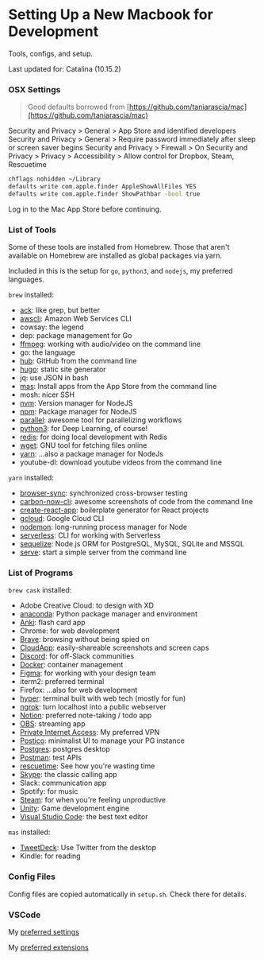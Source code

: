 # Setting Up a New Macbook for Development
Tools, configs, and setup.

Last updated for: Catalina (10.15.2)

### OSX Settings
> Good defaults borrowed from [https://github.com/taniarascia/mac](https://github.com/taniarascia/mac)

Security and Privacy > General > App Store and identified developers
Security and Privacy > General > Require password immediately after sleep or screen saver begins
Security and Privacy > Firewall > On
Security and Privacy > Privacy > Accessibility > Allow control for Dropbox, Steam, Rescuetime

```sh
chflags nohidden ~/Library
defaults write com.apple.finder AppleShowAllFiles YES
defaults write com.apple.finder ShowPathbar -bool true
```

Log in to the Mac App Store before continuing.

### List of Tools
Some of these tools are installed from Homebrew. Those that aren't available on Homebrew are installed as global packages via yarn.

Included in this is the setup for `go`, `python3`, and `nodejs`, my preferred languages.

`brew` installed:
  - [ack](https://beyondgrep.com/): like grep, but better
  - [awscli](https://github.com/aws/aws-cli): Amazon Web Services CLI
  - cowsay: the legend
  - dep: package management for Go
  - [ffmpeg](https://ffmpeg.org): working with audio/video on the command line
  - go: the language
  - [hub](https://hub.github.com/): GitHub from the command line
  - [hugo](https://gohugo.io/): static site generator
  - jq: use JSON in bash
  - [mas](https://github.com/mas-cli/mas): Install apps from the App Store from the command line
  - mosh: nicer SSH
  - [nvm](https://github.com/nvm-sh/nvm): Version manager for NodeJS
  - [npm](https://www.npmjs.com/): Package manager for NodeJS
  - [parallel](https://www.gnu.org/software/parallel/): awesome tool for parallelizing workflows
  - [python3](https://www.python.org/): for Deep Learning, of course!
  - [redis](https://redis.io/topics/rediscli): for doing local development with Redis
  - [wget](https://www.gnu.org/software/wget/): GNU tool for fetching files online
  - [yarn](https://yarnpkg.com/en/): ...also a package manager for NodeJs
  - youtube-dl: download youtube videos from the command line

`yarn` installed:
  - [browser-sync](https://browsersync.io/): synchronized cross-browser testing
  - [carbon-now-cli](https://github.com/mixn/carbon-now-cli): awesome screenshots of code from the command line
  - [create-react-app](https://github.com/facebook/create-react-app): boilerplate generator for React projects
  - [gcloud](https://cloud.google.com/sdk/gcloud/): Google Cloud CLI
  - [nodemon](https://nodemon.io/): long-running process manager for Node
  - [serverless](https://serverless.com/framework/docs/providers/aws/cli-reference/): CLI for working with Serverless
  - [sequelize](https://docs.sequelizejs.com): Node.js ORM for PostgreSQL, MySQL, SQLite and MSSQL
  - [serve](https://www.npmjs.com/package/serve): start a simple server from the command line

### List of Programs

`brew cask` installed:
  - Adobe Creative Cloud: to design with XD
  - [anaconda](https://www.anaconda.com/distribution/): Python package manager and environment
  - [Anki](https://apps.ankiweb.net/): flash card app
  - Chrome: for web development
  - [Brave](https://brave.com/): browsing without being spied on
  - [CloudApp](https://www.getcloudapp.com/): easily-shareable screenshots and screen caps
  - [Discord](https://discordapp.com/store): for off-Slack communities
  - [Docker](https://www.docker.com/products/docker-desktop): container management
  - [Figma](https://www.figma.com/): for working with your design team
  - iterm2: preferred terminal
  - Firefox: ...also for web development
  - [hyper](https://hyper.is/): terminal built with web tech (mostly for fun)
  - [ngrok](https://ngrok.com/): turn localhost into a public webserver
  - [Notion](https://www.notion.so/): preferred note-taking / todo app
  - [OBS](https://obsproject.com/): streaming app
  - [Private Internet Access](https://www.privateinternetaccess.com/): My preferred VPN
  - [Postico](https://eggerapps.at/postico/): minimalist UI to manage your PG instance
  - [Postgres](https://www.postgresql.org/): postgres desktop
  - [Postman](https://www.getpostman.com): test APIs
  - [rescuetime](https://www.rescuetime.com/): See how you're wasting time
  - [Skype](https://www.skype.com/en/): the classic calling app
  - Slack: communication app
  - Spotify: for music
  - [Steam](https://store.steampowered.com/): for when you're feeling unproductive
  - [Unity](https://unity.com/): Game development engine
  - [Visual Studio Code](https://code.visualstudio.com/): the best text editor

`mas` installed:
  - [TweetDeck](https://tweetdeck.twitter.com/): Use Twitter from the desktop
  - Kindle: for reading

### Config Files
Config files are copied automatically in `setup.sh`. Check there for details.

### VSCode
My [preferred settings](./vscode/settings.json)

My [preferred extensions](./vscode/vs-code-extensions.sh)
